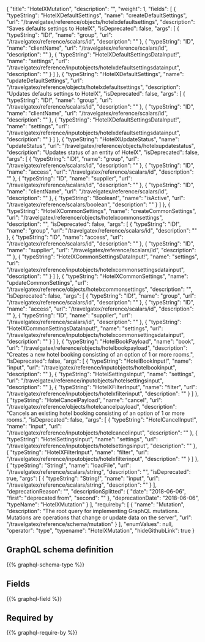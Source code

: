 {
  "title": "HotelXMutation",
  "description": "",
  "weight": 1,
  "fields": [
    {
      "typeString": "HotelXDefaultSettings",
      "name": "createDefaultSettings",
      "url": "/travelgatex/reference/objects/hotelxdefaultsettings",
      "description": "Saves defaults settings to HotelX",
      "isDeprecated": false,
      "args": [
        {
          "typeString": "ID!",
          "name": "group",
          "url": "/travelgatex/reference/scalars/id",
          "description": ""
        },
        {
          "typeString": "ID",
          "name": "clientName",
          "url": "/travelgatex/reference/scalars/id",
          "description": ""
        },
        {
          "typeString": "HotelXDefaultSettingsDataInput!",
          "name": "settings",
          "url": "/travelgatex/reference/inputobjects/hotelxdefaultsettingsdatainput",
          "description": ""
        }
      ]
    },
    {
      "typeString": "HotelXDefaultSettings",
      "name": "updateDefaultSettings",
      "url": "/travelgatex/reference/objects/hotelxdefaultsettings",
      "description": "Updates defaults settings to HotelX",
      "isDeprecated": false,
      "args": [
        {
          "typeString": "ID!",
          "name": "group",
          "url": "/travelgatex/reference/scalars/id",
          "description": ""
        },
        {
          "typeString": "ID",
          "name": "clientName",
          "url": "/travelgatex/reference/scalars/id",
          "description": ""
        },
        {
          "typeString": "HotelXDefaultSettingsDataInput!",
          "name": "settings",
          "url": "/travelgatex/reference/inputobjects/hotelxdefaultsettingsdatainput",
          "description": ""
        }
      ]
    },
    {
      "typeString": "HotelXUpdateStatus",
      "name": "updateStatus",
      "url": "/travelgatex/reference/objects/hotelxupdatestatus",
      "description": "Updates status of an entity of HotelX",
      "isDeprecated": false,
      "args": [
        {
          "typeString": "ID!",
          "name": "group",
          "url": "/travelgatex/reference/scalars/id",
          "description": ""
        },
        {
          "typeString": "ID",
          "name": "access",
          "url": "/travelgatex/reference/scalars/id",
          "description": ""
        },
        {
          "typeString": "ID",
          "name": "supplier",
          "url": "/travelgatex/reference/scalars/id",
          "description": ""
        },
        {
          "typeString": "ID",
          "name": "clientName",
          "url": "/travelgatex/reference/scalars/id",
          "description": ""
        },
        {
          "typeString": "Boolean!",
          "name": "isActive",
          "url": "/travelgatex/reference/scalars/boolean",
          "description": ""
        }
      ]
    },
    {
      "typeString": "HotelXCommonSettings",
      "name": "createCommonSettings",
      "url": "/travelgatex/reference/objects/hotelxcommonsettings",
      "description": "",
      "isDeprecated": false,
      "args": [
        {
          "typeString": "ID!",
          "name": "group",
          "url": "/travelgatex/reference/scalars/id",
          "description": ""
        },
        {
          "typeString": "ID",
          "name": "access",
          "url": "/travelgatex/reference/scalars/id",
          "description": ""
        },
        {
          "typeString": "ID",
          "name": "supplier",
          "url": "/travelgatex/reference/scalars/id",
          "description": ""
        },
        {
          "typeString": "HotelXCommonSettingsDataInput!",
          "name": "settings",
          "url": "/travelgatex/reference/inputobjects/hotelxcommonsettingsdatainput",
          "description": ""
        }
      ]
    },
    {
      "typeString": "HotelXCommonSettings",
      "name": "updateCommonSettings",
      "url": "/travelgatex/reference/objects/hotelxcommonsettings",
      "description": "",
      "isDeprecated": false,
      "args": [
        {
          "typeString": "ID!",
          "name": "group",
          "url": "/travelgatex/reference/scalars/id",
          "description": ""
        },
        {
          "typeString": "ID",
          "name": "access",
          "url": "/travelgatex/reference/scalars/id",
          "description": ""
        },
        {
          "typeString": "ID",
          "name": "supplier",
          "url": "/travelgatex/reference/scalars/id",
          "description": ""
        },
        {
          "typeString": "HotelXCommonSettingsDataInput!",
          "name": "settings",
          "url": "/travelgatex/reference/inputobjects/hotelxcommonsettingsdatainput",
          "description": ""
        }
      ]
    },
    {
      "typeString": "HotelBookPayload",
      "name": "book",
      "url": "/travelgatex/reference/objects/hotelbookpayload",
      "description": "Creates a new hotel booking consisting of an option of 1 or more rooms.",
      "isDeprecated": false,
      "args": [
        {
          "typeString": "HotelBookInput!",
          "name": "input",
          "url": "/travelgatex/reference/inputobjects/hotelbookinput",
          "description": ""
        },
        {
          "typeString": "HotelSettingsInput",
          "name": "settings",
          "url": "/travelgatex/reference/inputobjects/hotelsettingsinput",
          "description": ""
        },
        {
          "typeString": "HotelXFilterInput",
          "name": "filter",
          "url": "/travelgatex/reference/inputobjects/hotelxfilterinput",
          "description": ""
        }
      ]
    },
    {
      "typeString": "HotelCancelPayload",
      "name": "cancel",
      "url": "/travelgatex/reference/objects/hotelcancelpayload",
      "description": "Cancels an existing hotel booking consisting of an option of 1 or more rooms.",
      "isDeprecated": false,
      "args": [
        {
          "typeString": "HotelCancelInput!",
          "name": "input",
          "url": "/travelgatex/reference/inputobjects/hotelcancelinput",
          "description": ""
        },
        {
          "typeString": "HotelSettingsInput",
          "name": "settings",
          "url": "/travelgatex/reference/inputobjects/hotelsettingsinput",
          "description": ""
        },
        {
          "typeString": "HotelXFilterInput",
          "name": "filter",
          "url": "/travelgatex/reference/inputobjects/hotelxfilterinput",
          "description": ""
        }
      ]
    },
    {
      "typeString": "String!",
      "name": "loadFile",
      "url": "/travelgatex/reference/scalars/string",
      "description": "",
      "isDeprecated": true,
      "args": [
        {
          "typeString": "String!",
          "name": "input",
          "url": "/travelgatex/reference/scalars/string",
          "description": ""
        }
      ],
      "deprecationReason": "",
      "descriptionSplitted": {
        "date": "2018-06-06",
        "first": "deprecated from",
        "second": ""
      },
      "deprecationDate": "2018-06-06",
      "typeName": "HotelXMutation"
    }
  ],
  "requireby": [
    {
      "name": "Mutation",
      "description": "The root query for implementing GraphQL mutations. Mutations are operations that change or update data on the server",
      "url": "/travelgatex/reference/schema/mutation"
    }
  ],
  "enumValues": null,
  "operator": "type",
  "typename": "HotelXMutation",
  "hideGithubLink": true
}
## GraphQL schema definition

{{% graphql-schema-type %}}

## Fields

{{% graphql-field %}}

## Required by

{{% graphql-require-by %}}
